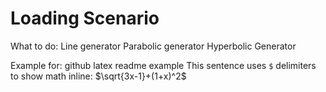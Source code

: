 # Loading Scenario

What to do:
Line generator
Parabolic generator
Hyperbolic Generator


Example for: github latex readme example 
This sentence uses `$` delimiters to show math inline:  $\sqrt{3x-1}+(1+x)^2$

